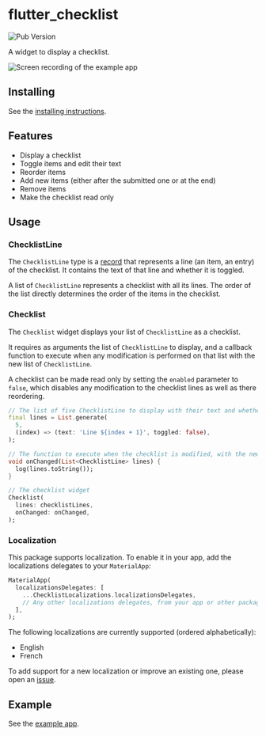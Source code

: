 # flutter_checklist

![Pub Version](https://img.shields.io/pub/v/flutter_checklist)

A widget to display a checklist.

![Screen recording of the example app](https://raw.githubusercontent.com/maelchiotti/flutter_checklist/refs/heads/main/doc/screen_recordings/screen_recording_cropped.gif)

## Installing

See the [installing instructions](https://pub.dev/packages/flutter_checklist/install).

## Features

- Display a checklist
- Toggle items and edit their text
- Reorder items
- Add new items (either after the submitted one or at the end)
- Remove items
- Make the checklist read only

## Usage

### ChecklistLine

The `ChecklistLine` type is a [record](https://dart.dev/language/records) that represents a line (an item, an entry) of the checklist. It contains the text of that line and whether it is toggled.

A list of `ChecklistLine` represents a checklist with all its lines. The order of the list directly determines the order of the items in the checklist.

### Checklist

The `Checklist` widget displays your list of `ChecklistLine` as a checklist.

It requires as arguments the list of `ChecklistLine` to display, and a callback function to execute when any modification is performed on that list with the new list of `ChecklistLine`.

A checklist can be made read only by setting the `enabled` parameter to `false`, which disables any modification to the checklist lines as well as there reordering.

```dart
// The list of five ChecklistLine to display with their text and whether they are toggled
final lines = List.generate(
  5,
  (index) => (text: 'Line ${index + 1}', toggled: false),
);

// The function to execute when the checklist is modified, with the new list of ChecklistLine
void onChanged(List<ChecklistLine> lines) {
  log(lines.toString());
}

// The checklist widget
Checklist(
  lines: checklistLines,
  onChanged: onChanged,
);
```

### Localization

This package supports localization. To enable it in your app, add the localizations delegates to your `MaterialApp`:

```dart
MaterialApp(
  localizationsDelegates: [
    ...ChecklistLocalizations.localizationsDelegates,
    // Any other localizations delegates, from your app or other packages
  ],
);
```

The following localizations are currently supported (ordered alphabetically):

- English
- French

To add support for a new localization or improve an existing one, please open an [issue](https://github.com/maelchiotti/flutter_checklist/issues).

## Example

See the [example app](https://pub.dev/packages/flutter_checklist/example).
